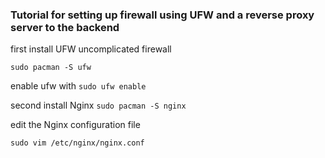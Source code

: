 ### Tutorial for setting up firewall using UFW and a reverse proxy server to the backend
first install UFW uncomplicated firewall

`sudo pacman -S ufw`

enable ufw with 
`sudo ufw enable`

second install Nginx
`sudo pacman -S nginx`

edit the Nginx configuration file

`sudo vim /etc/nginx/nginx.conf`

<configure reverse proxy here idk>

